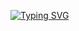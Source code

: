 [![Typing SVG](https://readme-typing-svg.demolab.com?font=Fira+Code&pause=1000&color=B67259&center=true&width=435&lines=My+Linktree%3A+eliascxyz.github.io;https%3A%2F%2Fdsc.gg%2Fmythopia)](https://git.io/typing-svg)
